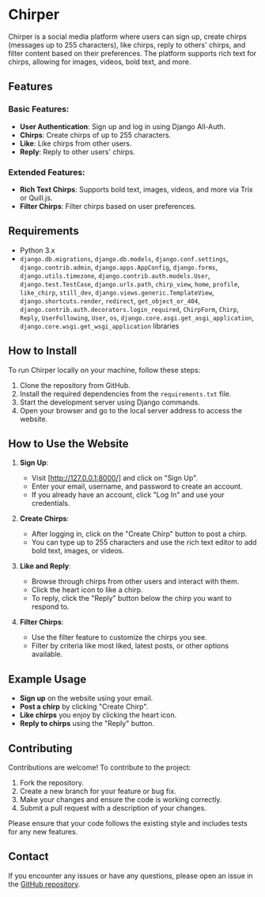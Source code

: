 # Chirper

Chirper is a social media platform where users can sign up, create chirps (messages up to 255 characters), like chirps, reply to others' chirps, and filter content based on their preferences. The platform supports rich text for chirps, allowing for images, videos, bold text, and more.

## Features

### Basic Features:
- **User Authentication**: Sign up and log in using Django All-Auth.
- **Chirps**: Create chirps of up to 255 characters.
- **Like**: Like chirps from other users.
- **Reply**: Reply to other users' chirps.

### Extended Features:
- **Rich Text Chirps**: Supports bold text, images, videos, and more via Trix or Quill.js.
- **Filter Chirps**: Filter chirps based on user preferences.

## Requirements
- Python 3.x
- `django.db.migrations`, `django.db.models`, `django.conf.settings`, `django.contrib.admin`, 
`django.apps.AppConfig`, `django.forms`, `django.utils.timezone`, `django.contrib.auth.models.User`, 
`django.test.TestCase`, `django.urls.path`, `chirp_view`, `home`, `profile`, `like_chirp`, 
`still_dev`, `django.views.generic.TemplateView`, `django.shortcuts.render`, `redirect`, 
`get_object_or_404`, `django.contrib.auth.decorators.login_required`, `ChirpForm`, `Chirp`, 
`Reply`, `UserFollowing`, `User`, `os`, `django.core.asgi.get_asgi_application`, 
`django.core.wsgi.get_wsgi_application` libraries

## How to Install

To run Chirper locally on your machine, follow these steps:

1. Clone the repository from GitHub.
2. Install the required dependencies from the `requirements.txt` file.
3. Start the development server using Django commands.
4. Open your browser and go to the local server address to access the website.

## How to Use the Website

1. **Sign Up**: 
   - Visit [http://127.0.0.1:8000/] and click on "Sign Up".
   - Enter your email, username, and password to create an account.
   - If you already have an account, click "Log In" and use your credentials.

2. **Create Chirps**: 
   - After logging in, click on the "Create Chirp" button to post a chirp.
   - You can type up to 255 characters and use the rich text editor to add bold text, images, or videos.

3. **Like and Reply**: 
   - Browse through chirps from other users and interact with them.
   - Click the heart icon to like a chirp.
   - To reply, click the "Reply" button below the chirp you want to respond to.

4. **Filter Chirps**: 
   - Use the filter feature to customize the chirps you see.
   - Filter by criteria like most liked, latest posts, or other options available.

## Example Usage
- **Sign up** on the website using your email.
- **Post a chirp** by clicking "Create Chirp".
- **Like chirps** you enjoy by clicking the heart icon.
- **Reply to chirps** using the "Reply" button.

## Contributing

Contributions are welcome! To contribute to the project:

1. Fork the repository.
2. Create a new branch for your feature or bug fix.
3. Make your changes and ensure the code is working correctly.
4. Submit a pull request with a description of your changes.

Please ensure that your code follows the existing style and includes tests for any new features.

## Contact

If you encounter any issues or have any questions, please open an issue in the [GitHub repository](https://github.com/andrewfynaardt/chirper/issues).
